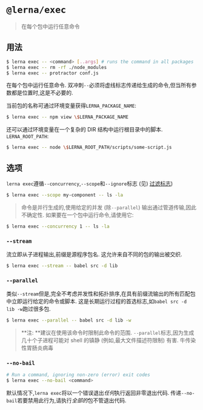 # `@lerna/exec`

> 在每个包中运行任意命令

## 用法

```sh
$ lerna exec -- <command> [..args] # runs the command in all packages
$ lerna exec -- rm -rf ./node_modules
$ lerna exec -- protractor conf.js
```

在每个包中运行任意命令. 双冲刺`--`必须将虚线标志传递给生成的命令,但当所有参数都是位置时,这是不必要的.

当前包的名称可通过环境变量获得`LERNA_PACKAGE_NAME`:

```sh
$ lerna exec -- npm view \$LERNA_PACKAGE_NAME
```

还可以通过环境变量在一个复杂的 DIR 结构中运行根目录中的脚本. `LERNA_ROOT_PATH`:

```sh
$ lerna exec -- node \$LERNA_ROOT_PATH/scripts/some-script.js
```

## 选项

`lerna exec`遵循`--concurrency`,`--scope`和`--ignore`标志 (见) [过滤标志](https://www.npmjs.com/package/@lerna/filter-options))

```sh
$ lerna exec --scope my-component -- ls -la
```

> 命令是并行生成的,使用给定的并发 (除`--parallel`) 输出通过管道传输,因此不确定性. 如果要在一个包中运行命令,请使用它:

```sh
$ lerna exec --concurrency 1 -- ls -la
```

### `--stream`

流立即从子进程输出,前缀是源程序包名. 这允许来自不同的包的输出被交织.

```sh
$ lerna exec --stream -- babel src -d lib
```

### `--parallel`

类似`--stream`但是,完全不考虑并发性和拓扑排序,在具有前缀流输出的所有匹配包中立即运行给定的命令或脚本. 这是长期运行过程的首选标志,如`babel src -d lib -w`跑过很多包.

```sh
$ lerna exec --parallel -- babel src -d lib -w
```

> **注: **建议在使用该命令时限制此命令的范围. `--parallel`标志,因为生成几十个子进程可能对 shell 的镇静 (例如,最大文件描述符限制) 有害. 牛传染性胃肠炎病毒

### `--no-bail`

```sh
# Run a command, ignoring non-zero (error) exit codes
$ lerna exec --no-bail <command>
```

默认情况下,`lerna exec`将以一个错误退出*任何*执行返回非零退出代码. 传递`--no-bail`若要禁用此行为,请执行*全部的*包不管退出代码.
